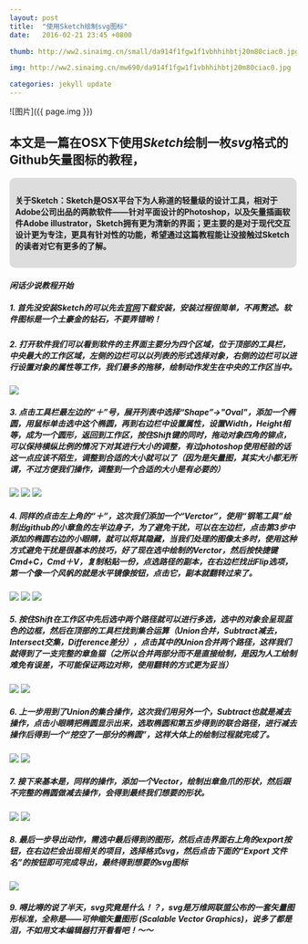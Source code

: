 ```yaml
---
layout: post
title:  "使用Sketch绘制svg图标"
date:   2016-02-21 23:45 +0800

thumb: http://ww2.sinaimg.cn/small/da914f1fgw1f1vbhhihbtj20m80ciac0.jpg

img: http://ww2.sinaimg.cn/mw690/da914f1fgw1f1vbhhihbtj20m80ciac0.jpg

categories: jekyll update
---
```


![图片]({{ page.img }})


## 本文是一篇在OSX下使用*Sketch*绘制一枚*svg*格式的Github矢量图标的教程，


<div style="padding: 10px; border-radius: 10px; background:#ddd; border:1px solid bbb; "><h4>  关于Sketch：Sketch是OSX平台下为人称道的轻量级的设计工具，相对于Adobe公司出品的两款软件——针对平面设计的Photoshop，以及矢量插画软件Adobe illustrator，Sketch拥有更为清新的界面；更主要的是对于现代交互设计更为专注，更具有针对性的功能，希望通过这篇教程能让没接触过Sketch的读者对它有更多的了解。</h4></div>

<!--break-->

#### *闲话少说教程开始*


##### 1. 首先没安装Sketch的可以先去[官网](http://www.sketchapp.com/)下载安装，安装过程很简单，不再赘述。软件图标是一个土豪金的钻石，不要弄错哟！


##### 2. 打开软件我们可以看到软件的主界面主要分为四个区域，位于顶部的工具栏，中央最大的工作区域，左侧的边栏可以以列表的形式选择对象，右侧的边栏可以进行设置对象的属性等工作，我们最多的拖移，绘制动作发生在中央的工作区当中。
![](http://ww2.sinaimg.cn/mw690/da914f1fgw1f1vbhacskcj20xq0kzgpw.jpg)


##### 3. 点击工具栏最左边的“＋”号，展开列表中选择“Shape”->"Oval"，添加一个椭圆，用鼠标单击选中这个椭圆，再到右边栏中设置属性，设置Width，Height相等，成为一个圆形，返回到工作区，按住Shift键的同时，拖动对象四角的铆点，可以保持横纵比例的情况下对其进行大小的调整，有过photoshop使用经验的话这一点应该不陌生，调整到合适的大小就可以了（因为是矢量图，其实大小都无所谓，不过方便我们操作，调整到一个合适的大小是有必要的）
![](http://ww3.sinaimg.cn/mw690/da914f1fgw1f1vbhar8s5j209q07ajrz.jpg)
![](http://ww3.sinaimg.cn/mw690/da914f1fgw1f1vbhb4tvoj20xp0kwmz1.jpg)
![](http://ww3.sinaimg.cn/mw690/da914f1fgw1f1vbhbmbw6j205x04w0sx.jpg)


##### 4. 同样的点击左上角的“＋”，这次我们添加一个“Verctor”，使用“钢笔工具”绘制出github的小章鱼的左半边身子，为了避免干扰，可以在左边栏，点击第3步中添加的椭圆右边的小眼睛，就可以将其隐藏，当我们处理的图像太多时，使用这种方式避免干扰是很基本的技巧，好了现在选中绘制的Verctor，然后按快捷键Cmd+C，Cmd＋V，复制粘贴一份，点选路径的副本，在右边栏找出Flip选项，第一个像一个风帆的就是水平镜像按钮，点击它，副本就翻转过来了。
![](http://ww3.sinaimg.cn/mw690/da914f1fgw1f1vbhc4prsj20hc0gs74i.jpg)
![](http://ww3.sinaimg.cn/mw690/da914f1fgw1f1vbhcig1xj205h04jaa4.jpg)
![](http://ww3.sinaimg.cn/mw690/da914f1fgw1f1vbhd3t1sj205u03wt8w.jpg)
	
##### 5. 按住Shift在工作区中先后选中两个路径就可以进行多选，选中的对象会呈现蓝色的边框，然后在顶部的工具栏找到集合运算（Union合并，Subtract减去，Intersect交集，Difference差分），点击其中的Union合并两个路径，这样我们就得到了一支完整的章鱼猫（之所以合并两部分而不是直接绘制，是因为人工绘制难免有误差，不可能保证两边对称，使用翻转的方式更为妥当）
![](http://ww1.sinaimg.cn/mw690/da914f1fgw1f1vbhdp2wfj20ew0j5dgk.jpg)
![](http://ww2.sinaimg.cn/mw690/da914f1fgw1f1vbhduspwj20ag0dcmx9.jpg)

##### 6. 上一步用到了Union的集合操作，这次我们用另外一个，Subtract也就是减去操作，点击小眼睛把椭圆显示出来，选取椭圆和第五步得到的联合路径，进行减去操作后得到一个“挖空了一部分的椭圆”，这样大体上的绘制过程就完成了。
![](http://ww2.sinaimg.cn/mw690/da914f1fgw1f1vbhets4vj20hr0igaau.jpg)
![](http://ww1.sinaimg.cn/mw690/da914f1fgw1f1vbhfa327j20gt0fsweq.jpg)

##### 7. 接下来基本是，同样的操作，添加一个Vector，绘制出章鱼爪的形状，然后跟不完整的椭圆做减去操作，会得到最终我们想要的形状。
![](http://ww4.sinaimg.cn/mw690/da914f1fgw1f1vbhfibimj209j08tweh.jpg)
![](http://ww4.sinaimg.cn/mw690/da914f1fgw1f1vbhge0euj20hc0gejsd.jpg)

##### 8. 最后一步导出动作，需选中最后得到的图形，然后点击界面右上角的export按钮，在右边栏会出现相关的项目，选择格式svg，然后点击下面的“Export 文件名”的按钮即可完成导出，最终得到想要的svg图标
![](http://ww2.sinaimg.cn/mw690/da914f1fgw1f1vbhgj0ruj205s0dpmxj.jpg)

##### 9. 嘚比嘚的说了半天，svg究竟是什么！？，svg是万维网联盟公布的一套矢量图形标准，全称是——可伸缩矢量图形 (Scalable Vector Graphics)，说多了都是泪，不如用文本编辑器打开看看吧！～～
	
	

	





[img1]:http://ww2.sinaimg.cn/mw690/da914f1fgw1f1vbhacskcj20xq0kzgpw.jpg
[img2]:https://raw.githubusercontent.com/mangonob/image/master/src/2016-02-21-img2.png
[img3]:https://raw.githubusercontent.com/mangonob/image/master/src/2016-02-21-img3.png
[img4]:https://raw.githubusercontent.com/mangonob/image/master/src/2016-02-21-img4.png
[img5]:https://raw.githubusercontent.com/mangonob/image/master/src/2016-02-21-img5.png
[img6]:https://raw.githubusercontent.com/mangonob/image/master/src/2016-02-21-img6.png
[img7]:https://raw.githubusercontent.com/mangonob/image/master/src/2016-02-21-img7.png
[img8]:https://raw.githubusercontent.com/mangonob/image/master/src/2016-02-21-img8.png
[img9]:https://raw.githubusercontent.com/mangonob/image/master/src/2016-02-21-img9.png
[img10]:https://raw.githubusercontent.com/mangonob/image/master/src/2016-02-21-img10.png
[img11]:https://raw.githubusercontent.com/mangonob/image/master/src/2016-02-21-img11.png
[img12]:https://raw.githubusercontent.com/mangonob/image/master/src/2016-02-21-img12.png
[img13]:https://raw.githubusercontent.com/mangonob/image/master/src/2016-02-21-img13.png
[img14]:https://raw.githubusercontent.com/mangonob/image/master/src/2016-02-21-img14.png

